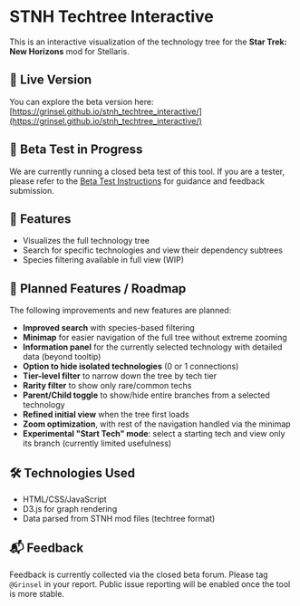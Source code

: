# STNH Techtree Interactive

This is an interactive visualization of the technology tree for the **Star Trek: New Horizons** mod for Stellaris.

## 🔗 Live Version

You can explore the beta version here:  
[https://grinsel.github.io/stnh_techtree_interactive/](https://grinsel.github.io/stnh_techtree_interactive/)

## 🚧 Beta Test in Progress

We are currently running a closed beta test of this tool. If you are a tester, please refer to the [Beta Test Instructions](./BETA_TEST.md) for guidance and feedback submission.

## 🧭 Features

- Visualizes the full technology tree
- Search for specific technologies and view their dependency subtrees
- Species filtering available in full view (WIP)

## 📌 Planned Features / Roadmap

The following improvements and new features are planned:

- **Improved search** with species-based filtering
- **Minimap** for easier navigation of the full tree without extreme zooming
- **Information panel** for the currently selected technology with detailed data (beyond tooltip)
- **Option to hide isolated technologies** (0 or 1 connections)
- **Tier-level filter** to narrow down the tree by tech tier
- **Rarity filter** to show only rare/common techs
- **Parent/Child toggle** to show/hide entire branches from a selected technology
- **Refined initial view** when the tree first loads
- **Zoom optimization**, with rest of the navigation handled via the minimap
- **Experimental "Start Tech" mode**: select a starting tech and view only its branch (currently limited usefulness)

## 🛠 Technologies Used

- HTML/CSS/JavaScript
- D3.js for graph rendering
- Data parsed from STNH mod files (techtree format)

## 📬 Feedback

Feedback is currently collected via the closed beta forum. Please tag `@Grinsel` in your report. Public issue reporting will be enabled once the tool is more stable.
